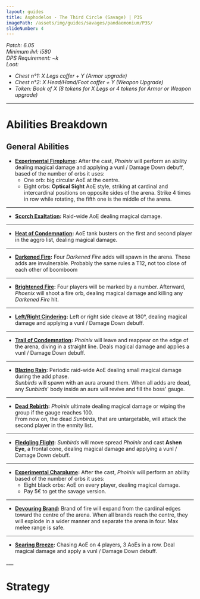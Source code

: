 ```yaml
---
layout: guides
title: Asphodelos - The Third Circle (Savage) | P3S
imagePath: /assets/img/guides/savages/pandaemonium/P3S/
slideNumber: 4
---
```


*Patch: 6.05  
Minimum ilvl: i580  
DPS Requirement: ~k  
Loot:*
+ *Chest n°1: X Legs coffer + Y (Armor upgrade)*
+ *Chest n°2: X Head/Hand/Foot coffer + Y (Weapon Upgrade)*
+ *Token: Book of X (8 tokens for X Legs or 4 tokens for Armor or Weapon upgrade)*

___

<h1><a id="Abilities Breakdown">Abilities Breakdown</a></h1>

<div class="guideSection" markdown="1">
<h2><a id="ABGeneral Abilities">General Abilities</a></h2>

+ **<ins>Experimental Fireplume</ins>:**
After the cast, *Phoinix* will perform an ability dealing <span class="magic">magical damage</span> and applying a <span class="debuff">vunl / Damage Down</span> debuff, based of the number of orbs it uses:  
	+ One orb: big circular AoE at the centre.  
	+ Eight orbs: **Optical Sight** AoE style, striking at cardinal and intercardinal positions on opposite sides of the arena. Strike 4 times in row while rotating, the fifth one is the middle of the arena.  

___

+ **<ins>Scorch Exaltation</ins>:**
Raid-wide AoE dealing <span class="magic">magical damage</span>.

___

+ **<ins>Heat of Condemnation</ins>:**
AoE tank busters on the first and second player in the aggro list, dealing <span class="magic">magical damage</span>.

___

+ **<ins>Darkened Fire</ins>:**
Four *Darkened Fire* adds will spawn in the arena. These adds are invulnerable. Probably the same rules a T12, not too close of each other of boomboom

___

+ **<ins>Brightened Fire</ins>:**
Four players will be marked by a number. Afterward, *Phoenix* will shoot a fire orb, dealing <span class="magic">magical damage</span> and killing any *Darkened Fire* hit.

___

+ **<ins>Left/Right Cindering</ins>:**
Left or right side cleave at 180°, dealing <span class="magic">magical damage</span> and applying a <span class="debuff">vunl / Damage Down</span> debuff.

___

+ **<ins>Trail of Condemnation</ins>:**
*Phoinix* will leave and reappear on the edge of the arena, diving in a straight line. Deals <span class="magic">magical damage</span> and applies a <span class="debuff">vunl / Damage Down</span> debuff.

___

+ **<ins>Blazing Rain</ins>:**
Periodic raid-wide AoE dealing small <span class="magic">magical damage</span> during the add phase.  
*Sunbirds* will spawn with an aura around them. When all adds are dead, any *Sunbirds*' body inside an aura will revive and fill the boss' gauge.

___

+ **<ins>Dead Rebirth</ins>:**
*Phoinix* ultimate dealing <span class="magic">magical damage</span> or wiping the group if the gauge reaches 100.  
From now on, the dead *Sunbirds*, that are untargetable, will attack the second player in the enmity list.

___

+ **<ins>Fledgling Flight</ins>:**
*Sunbirds* will move spread *Phoinix* and cast **Ashen Eye**, a frontal cone, dealing <span class="magic">magical damage</span> and applying a <span class="debuff">vunl / Damage Down</span> debuff.

___

+ **<ins>Experimental Charplume</ins>:**
After the cast, *Phoinix* will perform an ability based of the number of orbs it uses:  
	+ Eight black orbs: AoE on every player, dealing <span class="magic">magical damage</span>.
	+ Pay 5€ to get the savage version.

___

+ **<ins>Devouring Brand</ins>:**
Brand of fire will expand from the cardinal edges toward the centre of the arena. When all brands reach the centre, they will explode in a wider manner and separate the arena in four. Max melee range is safe.

___

+ **<ins>Searing Breeze</ins>:**
Chasing AoE on 4 players, 3 AoEs in a row. Deal <span class="magic">magical damage</span> and apply a <span class="debuff">vunl / Damage Down</span> debuff.

</div>
___
<h1><a id="Strategy">Strategy</a></h1>

<div class="guideSection" markdown="1">
<a id="SPhase 1"></a>

</div>